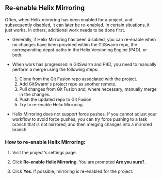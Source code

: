 ## Re-enable Helix Mirroring

Often, when Helix mirroring has been enabled for a project, and
subsequently disabled, it can later be re-enabled. In certain situations,
it just works. In others, additional work needs to be done first.

-   Generally, if Helix Mirroring has been disabled, you can re-enable when
    no changes have been provided within the GitSwarm repo, the
    corresponding depot paths in the Helix Versioning Engine (P4D), or
    both.

-   When work has progressed in GitSwarm and P4D, you need to manually
    perform a merge using the following steps:

    1.  Clone from the Git Fusion repo associated with the project.
    1.  Add GitSwarm's project repo as another remote.
    1.  Pull changes from Git Fusion and, where necessary, manually merge
        in the changes.
    1.  Push the updated repo to Git Fusion.
    1.  Try to re-enable Helix Mirroring.

-   Helix Mirroring does not support force pushes. If you cannot adjust
    your workflow to avoid force pushes, you can try force pushing to a
    task branch that is not mirrored, and then merging changes into a
    mirrored branch.

### How to re-enable Helix Mirroring:

1.  Visit the project's settings page.

1.  Click **Re-enable Helix Mirroring**. You are prompted **Are you
    sure?**.

1.  Click **Yes**. If possible, mirroring is re-enabled for the project.
